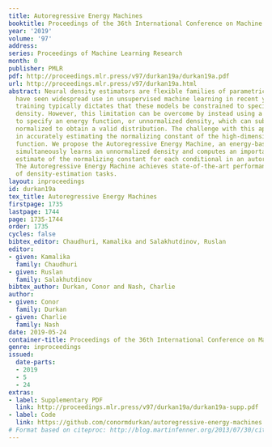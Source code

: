 ```yaml
---
title: Autoregressive Energy Machines
booktitle: Proceedings of the 36th International Conference on Machine Learning
year: '2019'
volume: '97'
address: 
series: Proceedings of Machine Learning Research
month: 0
publisher: PMLR
pdf: http://proceedings.mlr.press/v97/durkan19a/durkan19a.pdf
url: http://proceedings.mlr.press/v97/durkan19a.html
abstract: Neural density estimators are flexible families of parametric models which
  have seen widespread use in unsupervised machine learning in recent years. Maximum-likelihood
  training typically dictates that these models be constrained to specify an explicit
  density. However, this limitation can be overcome by instead using a neural network
  to specify an energy function, or unnormalized density, which can subsequently be
  normalized to obtain a valid distribution. The challenge with this approach lies
  in accurately estimating the normalizing constant of the high-dimensional energy
  function. We propose the Autoregressive Energy Machine, an energy-based model which
  simultaneously learns an unnormalized density and computes an importance-sampling
  estimate of the normalizing constant for each conditional in an autoregressive decomposition.
  The Autoregressive Energy Machine achieves state-of-the-art performance on a suite
  of density-estimation tasks.
layout: inproceedings
id: durkan19a
tex_title: Autoregressive Energy Machines
firstpage: 1735
lastpage: 1744
page: 1735-1744
order: 1735
cycles: false
bibtex_editor: Chaudhuri, Kamalika and Salakhutdinov, Ruslan
editor:
- given: Kamalika
  family: Chaudhuri
- given: Ruslan
  family: Salakhutdinov
bibtex_author: Durkan, Conor and Nash, Charlie
author:
- given: Conor
  family: Durkan
- given: Charlie
  family: Nash
date: 2019-05-24
container-title: Proceedings of the 36th International Conference on Machine Learning
genre: inproceedings
issued:
  date-parts:
  - 2019
  - 5
  - 24
extras:
- label: Supplementary PDF
  link: http://proceedings.mlr.press/v97/durkan19a/durkan19a-supp.pdf
- label: Code
  link: https://github.com/conormdurkan/autoregressive-energy-machines
# Format based on citeproc: http://blog.martinfenner.org/2013/07/30/citeproc-yaml-for-bibliographies/
---
```

